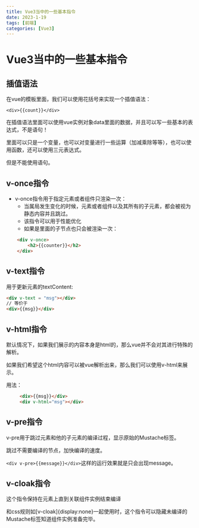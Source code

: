 ```yaml
---
title: Vue3当中的一些基本指令
date: 2023-1-19
tags: [前端]
categories: [Vue3]
---
```

# Vue3当中的一些基本指令

## 插值语法

在vue的模板里面，我们可以使用花括号来实现一个插值语法：

`<div>{{count}}</div>`

在插值语法里面可以使用vue实例对象data里面的数据，并且可以写一些基本的表达式，不是语句！

里面可以只是一个变量，也可以对变量进行一些运算（加减乘除等等），也可以使用函数，还可以使用三元表达式。

但是不能使用语句。

## v-once指令

- v-once指令用于指定元素或者组件只渲染一次：
	- 当属局发生变化的时候，元素或者组件以及其所有的子元素，都会被视为静态内容并且跳过。
	- 该指令可以用于性能优化
	- 如果是里面的子节点也只会被渲染一次：
```html
	<div v-once>
		<h2>{{counter}}</h2>
	</div>
```

## v-text指令

用于更新元素的textContent:

```html
<div v-text = "msg"></div>
// 等价于
<div>{{msg}}</div>
```

## v-html指令

默认情况下，如果我们展示的内容本身是html的，那么vue并不会对其进行特殊的解析。

如果我们希望这个html内容可以被vue解析出来，那么我们可以使用v-html来展示。

用法：

```html
	 <div>{{msg}}</div>
     <div v-html="msg"></div>
```

## v-pre指令

v-pre用于跳过元素和他的子元素的编译过程，显示原始的Mustache标签。

跳过不需要编译的节点，加快编译的速度。

`<div v-pre>{{message}}</div>`这样的运行效果就是只会出现message。

## v-cloak指令

这个指令保持在元素上直到关联组件实例结束编译

和css规则如[v-cloak]{display:none}一起使用时，这个指令可以隐藏未编译的Mustache标签知道组件实例准备完毕。